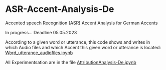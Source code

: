 # ASR-Accent-Analysis-De
Accented speech Recognition  (ASR) Accent Analysis for German Accents

In progress... Deadline 05.05.2023

According to a given word or utterance, this code shows and writes in which Audio files and which Accent this given word or utterance is located: [Word_utterance_audiofiles.ipynb](https://github.com/MohamedMesto/ASR-Accent-Analysis-De/blob/main/Word_utterance_audiofiles.ipynb)

All Experimentsation are in the file  [AttributionAnalysis-De.ipynb](https://github.com/MohamedMesto/ASR-Accent-Analysis-De/blob/main/AttributionAnalysis_De.ipynb)


